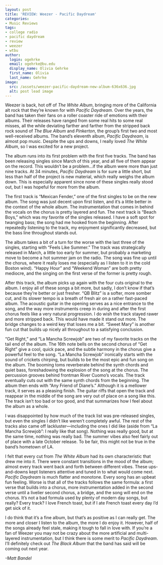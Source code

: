 ```yaml
---
layout: post
title: 'REVIEW: Weezer - Pacific Daydream'
categories:
- Music Reviews
tags:
- college radio
- pacific daydream
- review
- weezer
- wtbu
author:
  login: ogehrke
  email: ogehrke@bu.edu
  display_name: Olivia Gehrke
  first_name: Olivia
  last_name: Gehrke
image:
  src: /assets/weezer-pacific-daydream-new-album-636x636.jpg
  alt: post lead image
---
```


Weezer is back, hot off of _The White Album_, bringing more of the California alt rock that they’re known for with _Pacific Daydream_. Over the years, the band has taken their fans on a roller coaster ride of emotions with their albums. Their releases have ranged from some real hits to some real misses, all the while deviating farther and farther from the stripped back rock sound of _The Blue Album_ and _Pinkerton_, the group’s first two and most well-received albums. The band’s eleventh album, _Pacific Daydream_, is almost pop music. Despite the ups and downs, I really loved _The White Album_, so I was excited for a new project.

The album runs into its first problem with the first five tracks. The band has been releasing singles since March of this year, and all five of them appear on the record. This wouldn’t be a problem…if the album were more than just nine tracks. At 34 minutes, _Pacific Daydream_ is for sure a little short, but less than half of the project is new material, which really weighs the album down. This is especially apparent since none of these singles really stood out, but I was hopeful for more from the album.

The first track is “Mexican Fender,” one of the first singles to be on the new album. The song was just decent upon first listen, and it’s a little better in the context of the whole album. The instrumentation that comes in behind the vocals on the chorus is pretty layered and fun. The next track is “Beach Boys,” which was my favorite of the singles released. I have a soft spot for twanging bass; the song had me hooked from the beginning. After repeatedly listening to the track, my enjoyment significantly decreased, but the bass line throughout stands out.

The album takes a bit of a turn for the worse with the last three of the singles, starting with “Feels Like Summer.” The track was strategically released in March, a little too early for summer, but probably a marketing move to become a hot summer jam on the radio. The song was fine up until the chorus, where it really loses me (especially as I listen to it in the cold Boston wind). “Happy Hour” and “Weekend Woman” are both pretty mediocre, and the singing on the first verse of the former is pretty rough.

After this track, the album picks up again with the four cuts original to the album. I enjoy all of these songs a bit more, but sadly, I don’t know if that’s because they’re better or just fresher. “QB Blitz” is a softer, more somber cut, and its slower tempo is a breath of fresh air on a rather fast-paced album. The acoustic guitar in the opening serves as a nice entrance to the song, and the way more instruments creep in during and after the first chorus feels like a very natural progression. I do wish the track stayed rawer and more stripped back. This would have made it stand out more. The bridge changes to a weird key that loses me a bit. “Sweet Mary” is another fun cut that builds up nicely all throughout to a satisfying conclusion.

“Get Right,” and “La Mancha Screwjob” are two of my favorite tracks on the tail end of the album. The 16th note bells on the second chorus of “Get Right” give a cool, quick pace, and the subtle harmony in the chorus give a powerful feel to the song. “La Mancha Screwjob” ironically starts with the sound of crickets chirping, but builds to be the most epic and fun song on the album. The booming toms reverberate behind the synth chords and quiet bass, foreshadowing the explosion of the song at the chorus. The percussion grooves behind frontman River Cuomo’s vocals. The track eventually cuts out with the same synth chords from the beginning. The album then ends with “Any Friend of Diane’s.” Although it is a mellower track, it serves as a pleasing finish. The guitar riffs that open the track and reappear in the middle of the song are very out of place on a song like this. The track isn’t too bad or too good, and that summarizes how I feel about the album as a whole.

I was disappointed by how much of the track list was pre-released singles, but even the singles I didn’t like weren’t completely awful. The rest of the tracks also came off lackluster—including the ones I did like (aside from “La Mancha Screwjob”: I really like that song). Nothing was really good, but at the same time, nothing was really bad. The summer vibes also feel fairly out of place with a late October release. To be fair, this might not be true in the band’s hometown of LA.

I felt that every cut from _The White Album_ had its own characteristic that drew me into it. There were constant transitions in the mood of the album; almost every track went back and forth between different vibes. These ups-and-downs kept listeners attentive and tuned in to what would come next. _Pacific Daydream_ is much flatter and monotone. Every song has an upbeat fun feeling. Worse is that all of the tracks follows the same formula: a first verse that builds into a chorus, more instrumentation added in the second verse until a livelier second chorus, a bridge, and the song will end on the chorus. It’s not a bad formula used by plenty of modern day songs, but really? Every track? I love French toast, but if I ate French toast every day I’d get sick of it.

I do think that it’s a fine album, but that’s as positive as I can really get. The more and closer I listen to the album, the more I do enjoy it. However, half of the songs already feel stale, making it tough to fall in love with. If you’re a fan of Weezer you may not be crazy about the more artificial and multi-layered instrumentation, but I think there is some merit to _Pacific Daydream_. I’ll definitely check out _The Black Album_ that the band has said will be coming out next year.

_\-Matt Bandel_